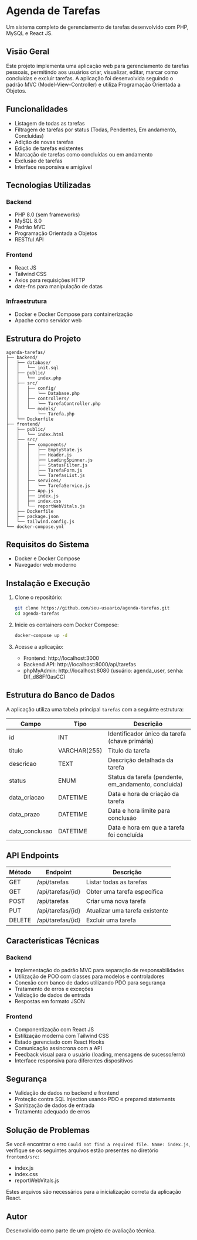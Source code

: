# Agenda de Tarefas

Um sistema completo de gerenciamento de tarefas desenvolvido com PHP, MySQL e React JS.

## Visão Geral

Este projeto implementa uma aplicação web para gerenciamento de tarefas pessoais, permitindo aos usuários criar, visualizar, editar, marcar como concluídas e excluir tarefas. A aplicação foi desenvolvida seguindo o padrão MVC (Model-View-Controller) e utiliza Programação Orientada a Objetos.

## Funcionalidades

- Listagem de todas as tarefas
- Filtragem de tarefas por status (Todas, Pendentes, Em andamento, Concluídas)
- Adição de novas tarefas
- Edição de tarefas existentes
- Marcação de tarefas como concluídas ou em andamento
- Exclusão de tarefas
- Interface responsiva e amigável

## Tecnologias Utilizadas

### Backend
- PHP 8.0 (sem frameworks)
- MySQL 8.0
- Padrão MVC
- Programação Orientada a Objetos
- RESTful API

### Frontend
- React JS
- Tailwind CSS
- Axios para requisições HTTP
- date-fns para manipulação de datas

### Infraestrutura
- Docker e Docker Compose para containerização
- Apache como servidor web

## Estrutura do Projeto

```
agenda-tarefas/
├── backend/
│   ├── database/
│   │   └── init.sql
│   ├── public/
│   │   └── index.php
│   ├── src/
│   │   ├── config/
│   │   │   └── Database.php
│   │   ├── controllers/
│   │   │   └── TarefaController.php
│   │   └── models/
│   │       └── Tarefa.php
│   └── Dockerfile
├── frontend/
│   ├── public/
│   │   └── index.html
│   ├── src/
│   │   ├── components/
│   │   │   ├── EmptyState.js
│   │   │   ├── Header.js
│   │   │   ├── LoadingSpinner.js
│   │   │   ├── StatusFilter.js
│   │   │   ├── TarefaForm.js
│   │   │   └── TarefasList.js
│   │   ├── services/
│   │   │   └── TarefaService.js
│   │   ├── App.js
│   │   ├── index.js
│   │   ├── index.css
│   │   └── reportWebVitals.js
│   ├── Dockerfile
│   ├── package.json
│   └── tailwind.config.js
└── docker-compose.yml
```

## Requisitos do Sistema

- Docker e Docker Compose
- Navegador web moderno

## Instalação e Execução

1. Clone o repositório:
   ```bash
   git clone https://github.com/seu-usuario/agenda-tarefas.git
   cd agenda-tarefas
   ```

2. Inicie os containers com Docker Compose:
   ```bash
   docker-compose up -d
   ```

3. Acesse a aplicação:
   - Frontend: http://localhost:3000
   - Backend API: http://localhost:8000/api/tarefas
   - phpMyAdmin: http://localhost:8080 (usuário: agenda_user, senha: Dlf_d88Ff0asCC)

## Estrutura do Banco de Dados

A aplicação utiliza uma tabela principal `tarefas` com a seguinte estrutura:

| Campo | Tipo | Descrição |
|-------|------|-----------|
| id | INT | Identificador único da tarefa (chave primária) |
| titulo | VARCHAR(255) | Título da tarefa |
| descricao | TEXT | Descrição detalhada da tarefa |
| status | ENUM | Status da tarefa (pendente, em_andamento, concluida) |
| data_criacao | DATETIME | Data e hora de criação da tarefa |
| data_prazo | DATETIME | Data e hora limite para conclusão |
| data_conclusao | DATETIME | Data e hora em que a tarefa foi concluída |

## API Endpoints

| Método | Endpoint | Descrição |
|--------|----------|-----------|
| GET | /api/tarefas | Listar todas as tarefas |
| GET | /api/tarefas/{id} | Obter uma tarefa específica |
| POST | /api/tarefas | Criar uma nova tarefa |
| PUT | /api/tarefas/{id} | Atualizar uma tarefa existente |
| DELETE | /api/tarefas/{id} | Excluir uma tarefa |

## Características Técnicas

### Backend

- Implementação do padrão MVC para separação de responsabilidades
- Utilização de POO com classes para modelos e controladores
- Conexão com banco de dados utilizando PDO para segurança
- Tratamento de erros e exceções
- Validação de dados de entrada
- Respostas em formato JSON

### Frontend

- Componentização com React JS
- Estilização moderna com Tailwind CSS
- Estado gerenciado com React Hooks
- Comunicação assíncrona com a API
- Feedback visual para o usuário (loading, mensagens de sucesso/erro)
- Interface responsiva para diferentes dispositivos

## Segurança

- Validação de dados no backend e frontend
- Proteção contra SQL Injection usando PDO e prepared statements
- Sanitização de dados de entrada
- Tratamento adequado de erros

## Solução de Problemas

Se você encontrar o erro `Could not find a required file. Name: index.js`, verifique se os seguintes arquivos estão presentes no diretório `frontend/src`:
- index.js
- index.css
- reportWebVitals.js

Estes arquivos são necessários para a inicialização correta da aplicação React.

## Autor

Desenvolvido como parte de um projeto de avaliação técnica. 